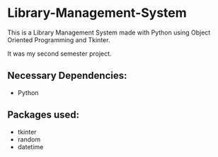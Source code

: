 # Library-Management-System
This is a Library Management System made with Python using Object Oriented Programming and Tkinter.

It was my second semester project. 

## Necessary Dependencies:
* Python

## Packages used:
* tkinter
* random
* datetime

